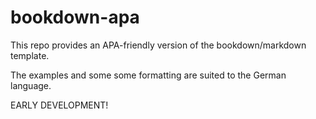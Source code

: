 # bookdown-apa
This repo provides an APA-friendly version of the bookdown/markdown template.

The examples and some some formatting are suited to the German language.

EARLY DEVELOPMENT!
